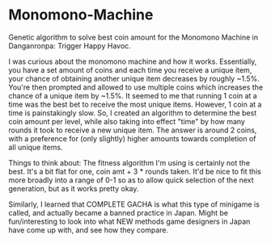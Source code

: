# Monomono-Machine
Genetic algorithm to solve best coin amount for the Monomono Machine in Danganronpa: Trigger Happy Havoc.


I was curious about the monomono machine and how it works. Essentially, you have a set amount of coins and each time you receive a unique
item, your chance of obtaining another unique item decreases by roughly ~1.5%. You're then prompted and allowed to use multiple coins 
which increases the chance of a unique item by ~1.5%. It seemed to me that running 1 coin at a time was the best bet to receive the most
unique items. However, 1 coin at a time is painstakingly slow. So, I created an algorithm to determine the best coin amount per level, 
while also taking into effect "time" by how many rounds it took to receive a new unique item. The answer is around 2 coins, with a 
preference for (only slightly) higher amounts towards completion of all unique items.

Things to think about: 
  The fitness algorithm I'm using is certainly not the best. It's a bit flat for one, coin amt + 3 * rounds taken. It'd be nice to fit this
  more broadly into a range of 0-1 so as to allow quick selection of the next generation, but as it works pretty okay. 
  
  Similarly, I learned that COMPLETE GACHA is what this type of minigame is called, and actually became a banned practice in Japan. 
  Might be fun/interesting to look into what NEW methods game designers in Japan have come up with, and see how they compare.
